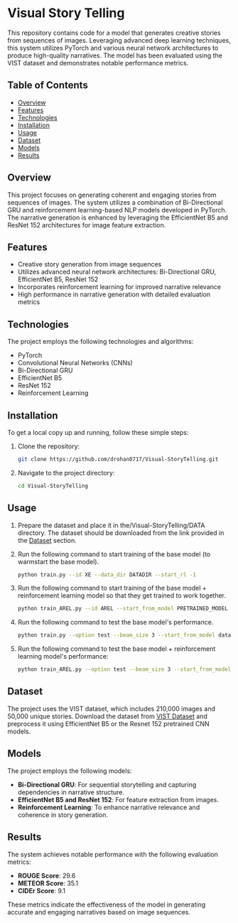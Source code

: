 # Visual Story Telling

This repository contains code for a model that generates creative stories from sequences of images. Leveraging advanced deep learning techniques, this system utilizes PyTorch and various neural network architectures to produce high-quality narratives. The model has been evaluated using the VIST dataset and demonstrates notable performance metrics.

## Table of Contents

- [Overview](#overview)
- [Features](#features)
- [Technologies](#technologies)
- [Installation](#installation)
- [Usage](#usage)
- [Dataset](#dataset)
- [Models](#models)
- [Results](#results)

## Overview

This project focuses on generating coherent and engaging stories from sequences of images. The system utilizes a combination of Bi-Directional GRU and reinforcement learning-based NLP models developed in PyTorch. The narrative generation is enhanced by leveraging the EfficientNet B5 and ResNet 152 architectures for image feature extraction.

## Features

- Creative story generation from image sequences
- Utilizes advanced neural network architectures: Bi-Directional GRU, EfficientNet B5, ResNet 152
- Incorporates reinforcement learning for improved narrative relevance
- High performance in narrative generation with detailed evaluation metrics

## Technologies

The project employs the following technologies and algorithms:

- PyTorch
- Convolutional Neural Networks (CNNs)
- Bi-Directional GRU
- EfficientNet B5
- ResNet 152
- Reinforcement Learning

## Installation

To get a local copy up and running, follow these simple steps:

1. Clone the repository:

    ```sh
    git clone https://github.com/drohan0717/Visual-StoryTelling.git
    ```

2. Navigate to the project directory:

    ```sh
    cd Visual-StoryTelling
    ```

## Usage

1. Prepare the dataset and place it in the/Visual-StoryTelling/DATA directory. The dataset should be downloaded from the link provided in the [Dataset](#dataset) section.

2. Run the following command to start training of the base model (to warmstart the base model).
   
    ```sh
    python train.py --id XE --data_dir DATADIR --start_rl -1
    ```

3. Run the following command to start training of the base model + reinforcement learning model so that they get trained to work together.

    ```sh
    python train_AREL.py --id AREL --start_from_model PRETRAINED_MODEL
    ```
    
4. Run the following command to test the base model's performance.
   
    ```sh
    python train.py --option test --beam_size 3 --start_from_model data/save/XE/model.pth
    ```
    
5. Run the following command to test the base model + reinforcement learning model's performance:
   
    ```sh
    python train_AREL.py --option test --beam_size 3 --start_from_model data/save/AREL/model.pth
    ```
    
## Dataset

The project uses the VIST dataset, which includes 210,000 images and 50,000 unique stories. Download the dataset from [VIST Dataset](https://visionandlanguage.net/VIST/index.html) and preprocess it using EfficientNet B5 or the Resnet 152 pretrained CNN models.

## Models

The project employs the following models:

- **Bi-Directional GRU**: For sequential storytelling and capturing dependencies in narrative structure.
- **EfficientNet B5 and ResNet 152**: For feature extraction from images.
- **Reinforcement Learning**: To enhance narrative relevance and coherence in story generation.

## Results

The system achieves notable performance with the following evaluation metrics:

- **ROUGE Score**: 29.6
- **METEOR Score**: 35.1
- **CIDEr Score**: 9.1

These metrics indicate the effectiveness of the model in generating accurate and engaging narratives based on image sequences.
